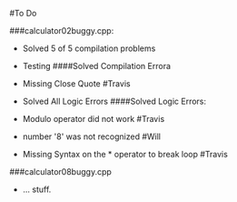 #To Do

###calculator02buggy.cpp:
- Solved 5 of 5 compilation problems
- Testing
####Solved Compilation Errora
- Missing Close Quote  #Travis

- Solved All Logic Errors
####Solved Logic Errors:
- Modulo operator did not work #Travis
- number '8' was not recognized #Will
- Missing Syntax on the * operator to break loop #Travis

###calculator08buggy.cpp
- ... stuff.
